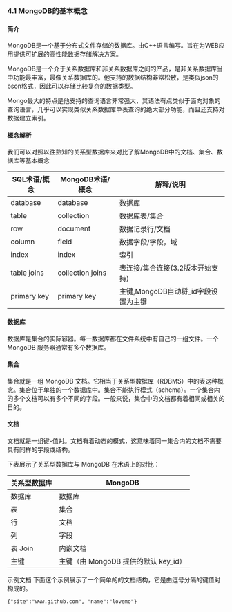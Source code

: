### 4.1 MongoDB的基本概念

#### 简介
MongoDB是一个基于分布式文件存储的数据库。由C++语言编写。旨在为WEB应用提供可扩展的高性能数据存储解决方案。


MongoDB是一个介于关系数据库和非关系数据库之间的产品，是非关系数据库当中功能最丰富，最像关系数据库的。他支持的数据结构非常松散，是类似json的bson格式，因此可以存储比较复杂的数据类型。

Mongo最大的特点是他支持的查询语言非常强大，其语法有点类似于面向对象的查询语言，几乎可以实现类似关系数据库单表查询的绝大部分功能，而且还支持对数据建立索引。

#### 概念解析
我们可以对照以往熟知的关系型数据库来对比了解MongoDB中的文档、集合、数据库等基本概念

SQL术语/概念 | MongoDB术语/概念| 解释/说明
-----      |------          |----
database   | database       | 数据库
table      | collection     | 数据库表/集合
row        | document       | 数据记录行/文档
column     | field          | 数据字段/字段，域
index      | index          | 索引
table joins| collection joins| 表连接/集合连接(3.2版本开始支持)
primary key| primary key    | 主键,MongoDB自动将_id字段设置为主键

#### 数据库
数据库是集合的实际容器。每一数据库都在文件系统中有自己的一组文件。一个 MongoDB 服务器通常有多个数据库。
#### 集合
集合就是一组 MongoDB 文档。它相当于关系型数据库（RDBMS）中的表这种概念。集合位于单独的一个数据库中。集合不能执行模式（schema）。一个集合内的多个文档可以有多个不同的字段。一般来说，集合中的文档都有着相同或相关的目的。
#### 文档
文档就是一组键-值对。文档有着动态的模式，这意味着同一集合内的文档不需要具有同样的字段或结构。

下表展示了关系型数据库与 MongoDB 在术语上的对比：

关系型数据库 |  MongoDB
-----     |------ 
数据库   | 数据库
表	| 集合
行	| 文档
列	| 字段
表 Join	| 内嵌文档
主键	| 主键（由 MongoDB 提供的默认 key_id）

示例文档
下面这个示例展示了一个简单的的文档结构，它是由逗号分隔的键值对构成的。
```
{"site":"www.github.com", "name":"lovemo"}
```
		
		
		
 	 	
		